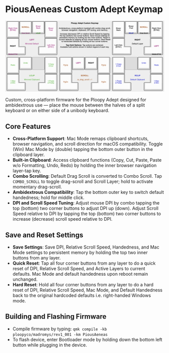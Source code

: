 
# PiousAeneas Custom Adept Keymap

![Custom Keymap](layout/keyboard-layout-adept-v3.png)

Custom, cross-platform firmware for the Ploopy Adept designed for ambidextrous use — place the mouse between the halves of a split keyboard or on either side of a unibody keyboard.

## Core Features

- **Cross-Platform Support**: Mac Mode remaps clipboard shortcuts, browser navigation, and scroll direction for macOS compatibility. Toggle (Win) Mac Mode by (double) tapping the bottom outer button in the clipboard layer.
- **Built-in Clipboard**: Access clipboard functions (Copy, Cut, Paste, Paste w/o Formatting, Undo, Redo) by holding the inner browser navigation layer-tap key.
- **Combo Scrolling**: Default Drag Scroll is converted to Combo Scroll. Tap `COMBO_SCROLL` to toggle drag-scroll and Scroll Layer; hold to activate momentary drag-scroll.
- **Ambidextrous Compatibility**: Tap the bottom outer key to switch default handedness; hold for middle click.
- **DPI and Scroll Speed Tuning**: Adjust mouse DPI by combo tapping the top (bottom) two corner buttons to adjust DPI up (down). Adjust Scroll Speed relative to DPI by tapping the top (bottom) two corner buttons to increase (decrease) scroll speed relative to DPI.

## Save and Reset Settings

- **Save Settings**: Save DPI, Relative Scroll Speed, Handedness, and Mac Mode settings to persistent memory by holding the top two inner buttons from any layer.
- **Quick Reset**: Tap all four corner buttons from any layer to do a quick reset of DPI, Relative Scroll Speed, and Active Layers to current defaults. Mac Mode and default handedness upon reboot remain unchanged.
- **Hard Reset**: Hold all four corner buttons from any layer to do a hard reset of DPI, Relative Scroll Speed, Mac Mode, and Default Handedness back to the original hardcoded defaults i.e. right-handed Windows mode.

## Building and Flashing Firmware

- Compile firmware by typing: `qmk compile -kb ploopyco/madromys/rev1_001 -km PiousAeneas`
- To flash device, enter Bootloader mode by holding down the bottom left button while plugging in the device.